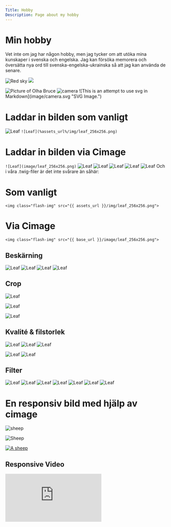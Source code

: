 ```yaml
---
Title: Hobby
Description: Page about my hobby
---
```


Min hobby
====================

Vet inte om jag har någon hobby, men jag tycker om att utöka mina kunskaper i svenska och engelska. Jag kan försöka memorera och översätta nya ord till svenska-engelska-ukrainska så att jag kan använda de senare.

![Red sky](image/sky_small_640x426.jpg "This is img title.")
<img src="image/camera_638x640.png" srcset="image/student-logo.png 2x" class="max-width"/>

<picture>
    <source media="(min-width: 668px)" srcset="image/student-logo.png, image/camera_638x640.png 2x">
    <source media="(min-width: 376px)" srcset="image/tree2.jpg" alt="Trees from dbwebb">
    <img src="image/me.jpg" class="max-width" alt="Picture of Olha Bruce"/>
</picture>

<img src="image/camera.svg" alt="camera" title="cmerrrraaaa">
![This is an attempt to use svg in Markdown](image/camera.svg "SVG Image.")

# Laddar in bilden som vanligt
![Leaf](%assets_url%/img/leaf_256x256.png)
```![Leaf](%assets_url%/img/leaf_256x256.png)```
# Laddar in bilden via Cimage
```![Leaf](image/leaf_256x256.png)```
![Leaf](image/leaf_256x256.png?w=150&h=150)
![Leaf](image/leaf_256x256.png?h=250&w=50&stretch)
![Leaf](image/leaf_256x256.png?h=250&w=50&crop-to-fit)
![Leaf](image/leaf_256x256.png)
![Leaf](image/leaf_256x256.png?width=50%)
Och i våra .twig-filer är det inte svårare än såhär:
# Som vanligt
```<img class="flash-img" src="{{ assets_url }}/img/leaf_256x256.png">```
# Via Cimage
```<img class="flash-img" src="{{ base_url }}/image/leaf_256x256.png">```

## Beskärning

![Leaf](image/leaf_256x256.png?area=50,0,0,0)
![Leaf](image/leaf_256x256.png?area=0,50,0,0)
![Leaf](image/leaf_256x256.png?area=0,0,50,0)
![Leaf](image/leaf_256x256.png?area=0,0,0,50)

## Crop

![Leaf](image/leaf_256x256.png?crop=50,50,100,100)

![Leaf](image/leaf_256x256.png?crop=50,50,125,125)

![Leaf](image/leaf_256x256.png?crop=50,50,50,50)

## Kvalité & filstorlek

![Leaf](image/leaf_256x256.png?width=50%&save-as=jpg)
![Leaf](image/leaf_256x256.png?width=50%&save-as=png)
![Leaf](image/leaf_256x256.png?width=50%&save-as=gif)

![Leaf](image/leaf_256x256.png?save-as=jpg&width=50%)
![Leaf](image/leaf_256x256.png?save-as=jpg&width=50%&q=50)

## Filter

![Leaf](image/leaf_256x256.png)
![Leaf](image/leaf_256x256.png?convolve=lighten)
![Leaf](image/leaf_256x256.png?convolve=darken)
![Leaf](image/leaf_256x256.png?blur)
![Leaf](image/leaf_256x256.png?f=grayscale)
![Leaf](image/leaf_256x256.png?f=brightness,50)
![Leaf](image/leaf_256x256.png?f=contrast,50&nc&v)

# En responsiv bild med hjälp av cimage

<picture>
    <source media="(min-width: 668px)" srcset="%base_url%/image/sheep.jpg">
    <source media="(min-width: 376px)" srcset="%base_url%/image/sheep-small-landscape.jpg">
    <img src="%base_url%/image/sheep-small-portrait.jpg" class="max-width" alt="sheep">
</picture>

![Sheep](image/sheep.jpg)

<a href="%base_url%/image/sheep.jpg" target="_blank">
    <picture>
        <source media="(min-width: 668px)" srcset="%base_url%/image/sheep.jpg">
        <img src="%base_url%/image/sheep.jpg&w=667" alt="A sheep">
    </picture>
</a>

## Responsive Video
<div class=embed-container>
<iframe src="https://www.youtube.com/embed/mDUdF1SdvjE" title="YouTube video player" frameborder="0" allowfullscreen></iframe>
</div>